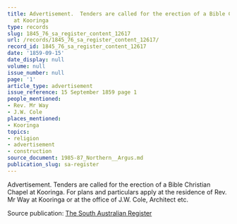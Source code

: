 ```yaml
---
title: Advertisement.  Tenders are called for the erection of a Bible Christian Chapel
  at Kooringa
type: records
slug: 1845_76_sa_register_content_12617
url: /records/1845_76_sa_register_content_12617/
record_id: 1845_76_sa_register_content_12617
date: '1859-09-15'
date_display: null
volume: null
issue_number: null
page: '1'
article_type: advertisement
issue_reference: 15 September 1859 page 1
people_mentioned:
- Rev. Mr Way
- J.W. Cole
places_mentioned:
- Kooringa
topics:
- religion
- advertisement
- construction
source_document: 1985-87_Northern__Argus.md
publication_slug: sa-register
---
```


Advertisement.  Tenders are called for the erection of a Bible Christian Chapel at Kooringa.  For plans and particulars apply at the residence of Rev. Mr Way at Kooringa or at the office of J.W. Cole, Architect etc.

Source publication: [The South Australian Register](/publications/sa-register/)
